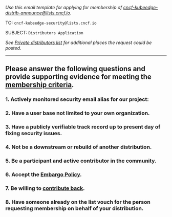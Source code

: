 _Use this email template for applying for membership of cncf-kubeedge-distrib-announce@lists.cncf.io._

TO: `cncf-kubeedge-security@lists.cncf.io`

SUBJECT: `Distributors Application`

_See [Private distributors list](https://github.com/kubeedge/community/blob/master/team-security/private-distributors-list.md#request-to-join) for additional places the request could be posted._

---

## **Please answer the following questions and provide supporting evidence for meeting the [membership criteria](https://github.com/kubeedge/community/blob/master/team-security/private-distributors-list.md#membership-criteria).**

### 1. **Actively monitored security email alias for our project:**


### 2. **Have a user base not limited to your own organization.**


### 3. **Have a publicly verifiable track record up to present day of fixing security issues.**


### 4. **Not be a downstream or rebuild of another distribution.**


### 5. **Be a participant and active contributor in the community.**


### 6. **Accept the [Embargo Policy](https://github.com/kubeedge/community/blob/master/team-security/private-distributors-list.md#embargo-policy).**


### 7. **Be willing to [contribute back](https://github.com/kubeedge/community/blob/master/team-security/private-distributors-list.md#contributing-back).**


### 8. **Have someone already on the list vouch for the person requesting membership on behalf of your distribution.**

